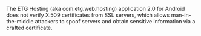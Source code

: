 The ETG Hosting (aka com.etg.web.hosting) application 2.0 for Android does not verify X.509 certificates from SSL servers, which allows man-in-the-middle attackers to spoof servers and obtain sensitive information via a crafted certificate.